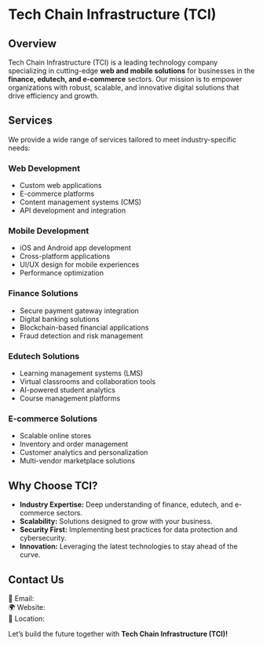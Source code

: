 # Tech Chain Infrastructure (TCI)

## Overview
Tech Chain Infrastructure (TCI) is a leading technology company specializing in cutting-edge **web and mobile solutions** for businesses in the **finance, edutech, and e-commerce** sectors. Our mission is to empower organizations with robust, scalable, and innovative digital solutions that drive efficiency and growth.

## Services
We provide a wide range of services tailored to meet industry-specific needs:

### **Web Development**
- Custom web applications
- E-commerce platforms
- Content management systems (CMS)
- API development and integration

### **Mobile Development**
- iOS and Android app development
- Cross-platform applications
- UI/UX design for mobile experiences
- Performance optimization

### **Finance Solutions**
- Secure payment gateway integration
- Digital banking solutions
- Blockchain-based financial applications
- Fraud detection and risk management

### **Edutech Solutions**
- Learning management systems (LMS)
- Virtual classrooms and collaboration tools
- AI-powered student analytics
- Course management platforms

### **E-commerce Solutions**
- Scalable online stores
- Inventory and order management
- Customer analytics and personalization
- Multi-vendor marketplace solutions

## Why Choose TCI?
- **Industry Expertise:** Deep understanding of finance, edutech, and e-commerce sectors.
- **Scalability:** Solutions designed to grow with your business.
- **Security First:** Implementing best practices for data protection and cybersecurity.
- **Innovation:** Leveraging the latest technologies to stay ahead of the curve.

## Contact Us
📧 Email:  
🌍 Website:   
📍 Location: 

Let’s build the future together with **Tech Chain Infrastructure (TCI)!**
